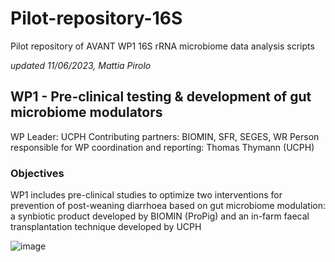 # Pilot-repository-16S
Pilot repository of AVANT WP1 16S rRNA microbiome data analysis scripts

*updated 11/06/2023, Mattia Pirolo*

## WP1 - Pre-clinical testing & development of gut microbiome modulators
WP Leader: UCPH 
Contributing partners: BIOMIN, SFR, SEGES, WR
Person responsible for WP coordination and reporting: Thomas Thymann (UCPH)

### Objectives
WP1 includes pre-clinical studies to optimize two interventions for prevention of post-weaning diarrhoea based on gut microbiome modulation: a synbiotic product developed by BIOMIN (ProPig) and an in-farm faecal transplantation technique developed by UCPH


![image](https://github.com/mpirolo/Pilot-repository-16S/assets/54710620/c3fb1634-d19b-4120-b716-2d2f963cc0e7)
